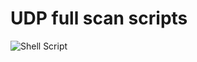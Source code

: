 
# UDP full scan scripts
![Shell Script](https://img.shields.io/badge/shell_script-%23121011.svg?style=for-the-badge&logo=gnu-bash&logoColor=white)
